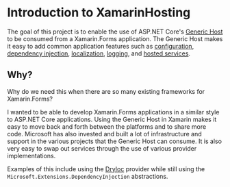 # Introduction to XamarinHosting

The goal of this project is to enable the use of ASP.NET Core's [Generic Host](https://docs.microsoft.com/en-us/aspnet/core/fundamentals/host/generic-host) to be consumed from a Xamarin.Forms application. The Generic Host makes it easy to add common application features such as [configuration](https://docs.microsoft.com/en-us/aspnet/core/fundamentals/configuration), [dependency injection](https://docs.microsoft.com/en-us/aspnet/core/fundamentals/dependency-injection), [localization](https://docs.microsoft.com/en-us/aspnet/core/fundamentals/localization), [logging](https://docs.microsoft.com/en-us/aspnet/core/fundamentals/logging), and [hosted services](https://docs.microsoft.com/en-us/aspnet/core/fundamentals/host/hosted-services). 

## Why?
Why do we need this when there are so many existing frameworks for Xamarin.Forms? 

I wanted to be able to develop Xamarin.Forms applications in a similar style to ASP.NET Core applications. Using the Generic Host in Xamarin makes it easy to move back and forth between the platforms and to share more code. Microsoft has also invested and built a lot of infrastructure and support in the various projects that the Generic Host can consume. It is also very easy to swap out services through the use of various provider implementations. 


Examples of this include using the [DryIoc](https://www.nuget.org/packages/DryIoc.Microsoft.DependencyInjection/) provider while still using the `Microsoft.Extensions.DependencyInjection` abstractions. 


